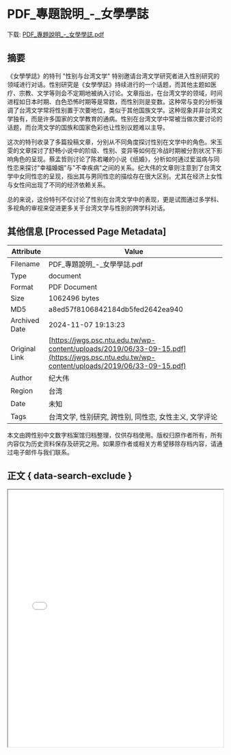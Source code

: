 # PDF_專題說明_-_女學學誌

<!-- tcd_download_link -->
下载: <a href="PDF_專題說明_-_女學學誌.pdf" download>PDF_專題說明_-_女學學誌.pdf</a>
<!-- tcd_download_link_end -->

## 摘要

<!-- tcd_abstract -->
《女學學誌》的特刊 "性别与台湾文学" 特别邀请台湾文学研究者进入性别研究的领域进行对话。性别研究是《女學學誌》持续进行的一个话题，而其他主题如医疗、宗教、文学等则会不定期地被纳入讨论。文章指出，在台湾文学的领域，时间进程如日本时期、白色恐怖时期等是常数，而性别则是变数。这种常与变的分析强调了台湾文学常将性别置于次要地位，类似于其他国族文学。这种现象并非台湾文学独有，而是许多国家的文学教育的通病。性别在台湾文学中常被当做次要讨论的话题，而台湾文学的国族和国家色彩也让性别议题难以主导。

这次的特刊收录了多篇投稿文章，分别从不同角度探讨性别在文学中的角色。宋玉雯的文章探讨了舒畅小说中的阶级、性别、变异等如何在冷战时期被分割状况下影响角色的呈现。蔡孟哲则讨论了陈若曦的小说《纸婚》，分析如何通过爱滋病与同性恋来探讨"幸福婚姻"与"不幸疾病"之间的关系。纪大伟的文章则注意到了台湾文学中女同性恋的呈现，指出其与男同性恋的描绘存在很大区别。尤其在经济上女性与女性间出现了不同的经济依赖关系。

总的来说，这份特刊不仅讨论了性别在台湾文学中的表现，更是试图通过多学科、多视角的审视来促进更多关于台湾文学与性别的跨学科对话。

<!-- tcd_abstract_end -->

## 其他信息 [Processed Page Metadata]

| Attribute       | Value                                  |
|-----------------|----------------------------------------|
| Filename        | PDF_專題說明_-_女學學誌.pdf                             |
| Type            | document                                 |
| Format          | PDF Document                               |
| Size            | 1062496 bytes                           |
| MD5             | a8ed57f8106842184db5fed2642ea940                                  |
| Archived Date   | 2024-11-07 19:13:23                             |
| Original Link   | [https://jwgs.psc.ntu.edu.tw/wp-content/uploads/2019/06/33-09-15.pdf](https://jwgs.psc.ntu.edu.tw/wp-content/uploads/2019/06/33-09-15.pdf)                         |
| Author          | 纪大伟                               |
| Region          | 台湾                               |
| Date            | 未知                                 |
| Tags            | 台湾文学, 性别研究, 跨性别, 同性恋, 女性主义, 文学评论                                 |

本文由跨性别中文数字档案馆归档整理，仅供存档使用。版权归原作者所有，所有内容仅为历史资料保存及研究之用。如果原作者或相关方希望移除存档内容，请通过电子邮件与我们联系。

## 正文 { data-search-exclude }

<!-- tcd_main_text -->
<iframe src="../PDF_專題說明_-_女學學誌.pdf" width="100%" height="600px">
    <p>无法显示PDF，请下载查看。</p>
</iframe>
<!-- tcd_main_text_end -->

